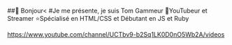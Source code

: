 
##👋 Bonjour<
#Je me présente, je suis Tom Gammeur
📱YouTubeur et Streamer
⭐Spécialisé en HTML/CSS et Débutant en JS et Ruby

https://www.youtube.com/channel/UCTbv9-b2Sq1LK0D0nO5Wb2A/videos
